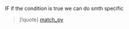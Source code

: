 IF if the condition is true we can do smth specific 

>[!quote] [match_py](/obisdian_ntoes/match_py.md)